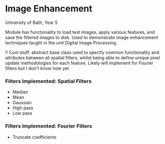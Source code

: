 # Image Enhancement
University of Bath, Year 5

Module has functionality to load test images, apply various features, and save the filtered images to disk. Used to demonstrate image enhancement techniques taught in the unit Digital Image Processing. 

‼ Cool stuff: abstract base class used to specify common functionality and attributes between all spatial filters, whilst being able to define unique pixel update methodologies for each feature. Likely will implement for Fourier filters but I don't know how yet.

### Filters Implemented: Spatial Filters
* Median
* Mean
* Gaussian
* High pass
* Low pass

### Filters Implemented: Fourier Filters
* Truncate coefficients

